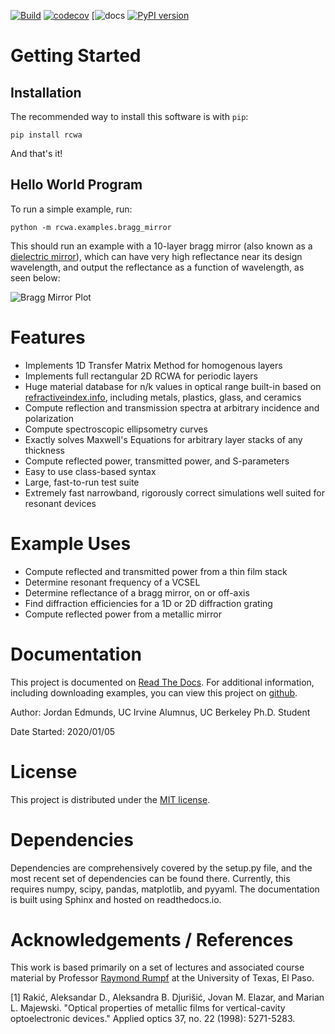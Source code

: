 [![Build](https://github.com/edmundsj/rcwa/actions/workflows/python-package-conda.yml/badge.svg)](https://github.com/edmundsj/rcwa/actions/workflows/python-package-conda.yml) [![codecov](https://codecov.io/gh/edmundsj/rcwa/branch/master/graph/badge.svg?token=UDJ1TUESG3)](https://codecov.io/gh/edmundsj/rcwa) [![![docs](https://github.com/edmundsj/rcwa/actions/workflows/build-docs.yml/badge.svg)](https://github.com/edmundsj/rcwa/actions/workflows/build-docs.yml) [![PyPI version](https://badge.fury.io/py/rcwa.svg)](https://badge.fury.io/py/rcwa)

Getting Started
================
Installation
--------------
The recommended way to install this software is with `pip`:

```
pip install rcwa
```

And that's it! 

Hello World Program
----------------------
To run a simple example, run:

```
python -m rcwa.examples.bragg_mirror
```

This should run an example with a 10-layer bragg mirror (also known as a [dielectric mirror](https://en.wikipedia.org/wiki/Dielectric_mirror)), which can have very high reflectance near its design wavelength, and output the reflectance as a function of wavelength, as seen below:

![Bragg Mirror Plot](/images/rcwa_example_plot.png)

Features
==========
- Implements 1D Transfer Matrix Method for homogenous layers
- Implements full rectangular 2D RCWA for periodic layers
- Huge material database for n/k values in optical range built-in based on [refractiveindex.info](https://refractiveindex.info/), including metals, plastics, glass, and ceramics
- Compute reflection and transmission spectra at arbitrary incidence and polarization
- Compute spectroscopic ellipsometry curves
- Exactly solves Maxwell's Equations for arbitrary layer stacks of any thickness
- Compute reflected power, transmitted power, and S-parameters
- Easy to use class-based syntax 
- Large, fast-to-run test suite
- Extremely fast narrowband, rigorously correct simulations well suited for resonant devices

Example Uses
==============
- Compute reflected and transmitted power from a thin film stack
- Determine resonant frequency of a VCSEL
- Determine reflectance of a bragg mirror, on or off-axis
- Find diffraction efficiencies for a 1D or 2D diffraction grating
- Compute reflected power from a metallic mirror

Documentation
================
This  project is documented on [Read The Docs](https://rcwa.readthedocs.io/en/latest/). For additional information, including downloading examples, you can view this project on [github](https://github.com/edmundsj/RCWA). 

Author: Jordan Edmunds, UC Irvine Alumnus, UC Berkeley Ph.D. Student

Date Started: 2020/01/05

License
=========
This project is distributed under the [MIT license](https://mit-license.org/).

Dependencies
=============
Dependencies are comprehensively covered by the setup.py file, and the most
recent set of dependencies can be found there. Currently, this requires numpy,
scipy, pandas, matplotlib, and pyyaml. The documentation is built using Sphinx
and hosted on readthedocs.io.

Acknowledgements / References
===============================
This work is based primarily on a set of lectures and associated course
material by Professor [Raymond Rumpf](http://emlab.utep.edu/team.htm)  at
the University of Texas, El Paso. 

[1] Rakić, Aleksandar D., Aleksandra B. Djurišić, Jovan M. Elazar, and Marian L. Majewski. "Optical properties of metallic films for vertical-cavity optoelectronic devices." Applied optics 37, no. 22 (1998): 5271-5283.

